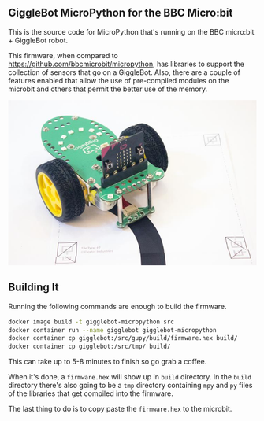## GiggleBot MicroPython for the BBC Micro:bit

This is the source code for MicroPython that's running on the BBC micro:bit + GiggleBot robot.

This firmware, when compared to https://github.com/bbcmicrobit/micropython, has libraries to support the collection of sensors that go on a GiggleBot. Also, there are a couple of features enabled that allow the use of pre-compiled modules on the microbit and others that permit the better use of the memory.

![](static/gigglebot.jpg)

## Building It

Running the following commands are enough to build the firmware.
```bash
docker image build -t gigglebot-micropython src
docker container run --name gigglebot gigglebot-micropython
docker container cp gigglebot:/src/gupy/build/firmware.hex build/
docker container cp gigglebot:/src/tmp/ build/
```

This can take up to 5-8 minutes to finish so go grab a coffee. 

When it's done, a `firmware.hex` will show up in `build` directory. In the `build` directory there's also going to be a `tmp` directory containing `mpy` and `py` files of the libraries that get compiled into the firmware.

The last thing to do is to copy paste the `firmware.hex` to the microbit. 